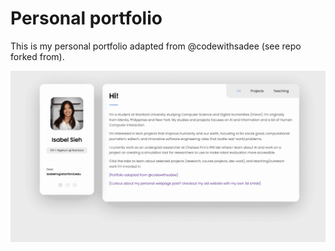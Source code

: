 # Personal portfolio

This is my personal portfolio adapted from @codewithsadee (see repo forked from).

![GIF of different views in portfolio webpage](portfolio-preview.gif)
